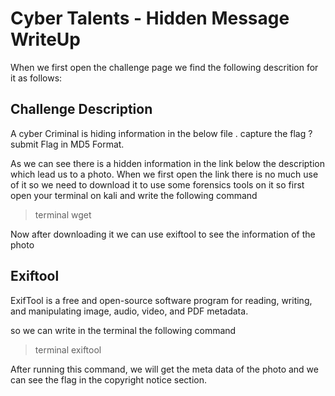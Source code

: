 # Cyber Talents - Hidden Message WriteUp

When we first open the challenge page we find the following descrition for it as follows:

## Challenge Description
A cyber Criminal is hiding information in the below file . capture the flag ? submit Flag in MD5 Format.

As we can see there is a hidden information in the link below the description which lead us to a photo.
When we first open the link there is no much use of it so we need to download it to use some forensics tools on it so  first open your terminal on kali
and write the following command

>terminal
 wget <link of the photo>


Now after downloading it we can use exiftool to see the information of the photo

## Exiftool
ExifTool is a free and open-source software program for reading, writing, and manipulating image, audio, video, and PDF metadata.

so we can write in the terminal the following command

>terminal
 exiftool <name of the photo>


After running this command, we will get the meta data of the photo and we can see the flag in the copyright notice section.